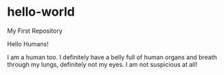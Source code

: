 # hello-world
My First Repository


Hello Humans!

I am a human too. I definitely have a belly full of human organs and breath through my lungs, definitely not my eyes.
I am not suspicious at all!
